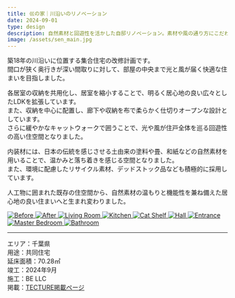 ```yaml
---
title: 巛の家｜川沿いのリノベーション
date: 2024-09-01
type: design
description: 自然素材と回遊性を活かした自邸リノベーション。素材や風の通り方にこだわった設計です。
image: /assets/sen_main.jpg
---
```


築18年の川沿いに位置する集合住宅の改修計画です。  
間口が狭く奥行きが深い間取りに対して、部屋の中央まで光と風が届く快適な住まいを目指しました。

各居室の収納を共用化し、居室を縮小することで、明るく居心地の良い広々としたLDKを拡張しています。  
また、収納を中心に配置し、廊下や収納を布で柔らかく仕切りオープンな設計としています。  
さらに緩やかなキャットウォークで囲うことで、光や風が住戸全体を巡る回遊性の高い住空間となりました。

内装材には、日本の伝統を感じさせる土由来の塗料や畳、和紙などの自然素材を用いることで、温かみと落ち着きを感じる空間となりました。  
また、環境に配慮したリサイクル素材、デッドストック品なども積極的に採用しています。

人工物に囲まれた既存の住空間から、自然素材の温もりと機能性を兼ね備えた居心地の良い住まいへと生まれ変わりました。

<div class="grid md:grid-cols-3 gap-4 my-8">
  <a href="/assets/d/sen_before.png" class="glightbox" data-gallery="gallery" data-title="Before">
    <img src="/assets/d/sen_before.png" alt="Before" class="rounded shadow" />
  </a>
  <a href="/assets/d/sen_after.png" class="glightbox" data-gallery="gallery" data-title="After">
    <img src="/assets/d/sen_after.png" alt="After" class="rounded shadow" />
  </a>
  <a href="/assets/d/sen_ldk.JPG" class="glightbox" data-gallery="gallery" data-title="Living Room">
    <img src="/assets/d/sen_ldk.JPG" alt="Living Room" class="rounded shadow" />
  </a>
  <a href="/assets/d/sen_kitchen.JPG" class="glightbox" data-gallery="gallery" data-title="Kitchen">
    <img src="/assets/d/sen_kitchen.JPG" alt="Kitchen" class="rounded shadow" />
  </a>
  <a href="/assets/d/sen_catwalk.JPG" class="glightbox" data-gallery="gallery" data-title="Cat Shelf">
    <img src="/assets/d/sen_catwalk.JPG" alt="Cat Shelf" class="rounded shadow" />
  </a>
  <a href="/assets/d/sen_corridor.JPG" class="glightbox" data-gallery="gallery" data-title="Hall">
    <img src="/assets/d/sen_corridor.JPG" alt="Hall" class="rounded shadow" />
  </a>
  <a href="/assets/d/sen_corridor2.JPG" class="glightbox" data-gallery="gallery" data-title="Entrance">
    <img src="/assets/d/sen_corridor2.JPG" alt="Entrance" class="rounded shadow" />
  </a>
  <a href="/assets/d/sen_bedroom.JPG" class="glightbox" data-gallery="gallery" data-title="Master Bedroom">
    <img src="/assets/d/sen_bedroom.JPG" alt="Master Bedroom" class="rounded shadow" />
  </a>
  <a href="/assets/d/sen_bathroom.JPG" class="glightbox" data-gallery="gallery" data-title="Bathroom">
    <img src="/assets/d/sen_bathroom.JPG" alt="Bathroom" class="rounded shadow" />
  </a>
</div>



---

<div class="grid md:grid-cols-2 gap-4 mt-12 text-sm leading-loose">
  <div><span class="font-semibold">エリア：</span>千葉県</div>
  <div><span class="font-semibold">用途：</span>共同住宅</div>
  <div><span class="font-semibold">延床面積：</span>70.28㎡</div>
  <div><span class="font-semibold">竣工：</span>2024年9月</div>
  <div><span class="font-semibold">施工：</span>BE LLC</div>
  <div><span class="font-semibold">掲載：</span><a href="https://www.tecture.jp/projects/5608" target="_blank" class="underline text-[var(--color-highlight)]">TECTURE掲載ページ</a></div>
</div>
